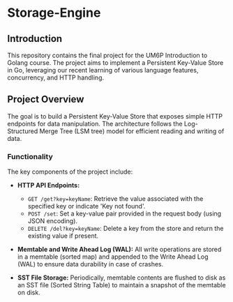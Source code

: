 # Storage-Engine

## Introduction

This repository contains the final project for the UM6P Introduction to Golang course. The project aims to implement a Persistent Key-Value Store in Go, leveraging our recent learning of various language features, concurrency, and HTTP handling.

## Project Overview

The goal is to build a Persistent Key-Value Store that exposes simple HTTP endpoints for data manipulation. The architecture follows the Log-Structured Merge Tree (LSM tree) model for efficient reading and writing of data.

### Functionality

The key components of the project include:

- **HTTP API Endpoints:**
  - `GET /get?key=keyName`: Retrieve the value associated with the specified key or indicate 'Key not found'.
  - `POST /set`: Set a key-value pair provided in the request body (using JSON encoding).
  - `DELETE /del?key=keyName`: Delete a key from the store and return the existing value if present.

- **Memtable and Write Ahead Log (WAL):**
  All write operations are stored in a memtable (sorted map) and appended to the Write Ahead Log (WAL) to ensure data durability in case of crashes.

- **SST File Storage:**
  Periodically, memtable contents are flushed to disk as an SST file (Sorted String Table) to maintain a snapshot of the memtable on disk.
